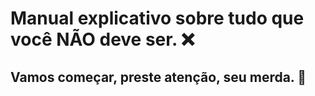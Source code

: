 # Manual explicativo sobre tudo que você NÃO deve ser. :x:

## Vamos começar, preste atenção, seu merda. :shit:







